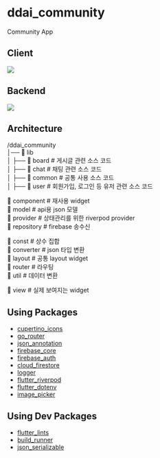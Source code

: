 # ddai_community

Community App

## Client

<img src="https://img.shields.io/badge/flutter-02569B?style=for-the-badge&logo=flutter&logoColor=white">

## Backend

<img src="https://img.shields.io/badge/firebase-DD2C00?style=for-the-badge&logo=firebase&logoColor=white">

## Architecture

/ddai_community  
│── 📁 lib  
│   ├── 📁 board        # 게시글 관련 소스 코드  
│   ├── 📁 chat         # 채팅 관련 소스 코드  
│   ├── 📁 common       # 공통 사용 소스 코드  
│   ├── 📁 user         # 회원가입, 로그인 등 유저 관련 소스 코드

📁 component        # 재사용 widget  
📁 model            # api용 json 모델  
📁 provider         # 상태관리를 위한 riverpod provider  
📁 repository       # firebase 송수신

📁 const            # 상수 집합  
📁 converter        # json 타입 변환  
📁 layout           # 공통 layout widget  
📁 router           # 라우팅  
📁 util             # 데이터 변환

📁 view             # 실제 보여지는 widget

## Using Packages

- [cupertino_icons](https://pub.dev/packages/cupertino_icons)
- [go_router](https://pub.dev/packages/go_router)
- [json_annotation](https://pub.dev/packages/json_annotation)
- [firebase_core](https://pub.dev/packages/firebase_core)
- [firebase_auth](https://pub.dev/packages/firebase_auth)
- [cloud_firestore](https://pub.dev/packages/cloud_firestore)
- [logger](https://pub.dev/packages/logger)
- [flutter_riverpod](https://pub.dev/packages/flutter_riverpod)
- [flutter_dotenv](https://pub.dev/packages/flutter_dotenv)
- [image_picker](https://pub.dev/packages/image_picker)

## Using Dev Packages

- [flutter_lints](https://pub.dev/packages/flutter_lints)
- [build_runner](https://pub.dev/packages/build_runner)
- [json_serializable](https://pub.dev/packages/json_serializable)